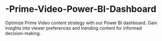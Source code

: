 # -Prime-Video-Power-BI-Dashboard
Optimize Prime Video content strategy with our Power BI dashboard. Gain insights into viewer preferences and trending content for informed decision-making.
